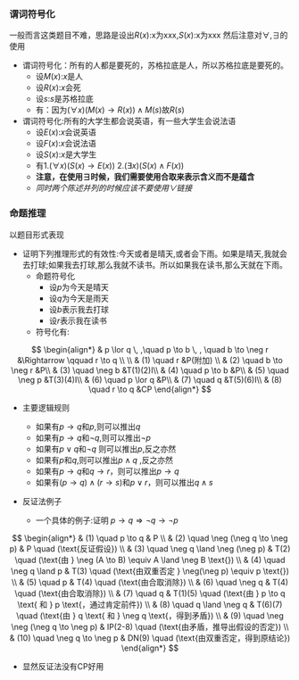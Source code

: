 ### 谓词符号化
一般而言这类题目不难，思路是设出$R(x)$:x为xxx,$S(x)$:x为xxx
然后注意对$\forall,\exists$的使用
- 谓词符号化：所有的人都是要死的，苏格拉底是人，所以苏格拉底是要死的。
	- 设$M(x)$:$x$是人
	- 设$R(x)$:$x$会死
	- 设$s$:$s$是苏格拉底
	- 有：因为$(\forall x)(M(x) \to R(x)) \land M(s)$故$R(s)$ 
- 谓词符号化:所有的大学生都会说英语，有一些大学生会说法语
	- 设$E(x)$:$x$会说英语
	- 设$F(x)$:$x$会说法语
	- 设$S(x)$:$x$是大学生
	- 有1.$(\forall x)(S(x) \to E(x))$ 2.$(\exists x)(S(x) \land F(x))$ 
	- **注意，在使用$\exists$时候，我们需要使用合取来表示含义而不是蕴含** 
	- *同时两个陈述并列的时候应该不要使用$\lor$链接*
### 命题推理
以题目形式表现
- 证明下列推理形式的有效性:今天或者是晴天,或者会下雨。如果是晴天,我就会去打球;如果我去打球,那么我就不读书。所以如果我在读书,那么天就在下雨。
	- 命题符号化
		- 设$p$为今天是晴天
		- 设$q$为今天是雨天
		- 设$b$表示我去打球
		- 设$r$表示我在读书
	- 符号化有:

$$
\begin{align*}
& p \lor q \, ,\quad p \to b \, , \quad b \to \neg r &\Rightarrow \qquad r \to q \\
\\
& (1) \quad r &P(附加) \\
& (2) \quad b \to \neg r &P\\
& (3) \quad \neg b &T(1)(2)I\\
& (4) \quad p \to b &P\\
& (5) \quad \neg p &T(3)(4)I\\
& (6) \quad p \lor q &P\\
& (7) \quad q &T(5)(6)I\\
& (8) \quad r \to q &CP
\end{align*}
$$
- 主要逻辑规则
	- 如果有$p \to q$和$p$,则可以推出$q$
	- 如果有$p \to q$和$\neg q$,则可以推出$\neg p$
	- 如果有$p \lor q$和$\neg q$ 则可以推出$p$,反之亦然
	- 如果有$p$和$q$,则可以推出$p \land q$ ,反之亦然
	- 如果有$p \to q$和$q\to r$，则可以推出$p \to q$
	- 如果有$(p \to q) \land (r \to s)$和$p \lor r$，则可以推出$q \land s$

- 反证法例子
	- 一个具体的例子:证明 $p \to q \Rightarrow \neg q \to \neg p$

$$
\begin{align*} 
& (1) \quad p \to q & P \\ & (2) \quad \neg (\neg q \to \neg p) & P \quad (\text{反证假设}) \\ & (3) \quad \neg q \land \neg (\neg p) & T(2) \quad (\text{由 } \neg (A \to B) \equiv A \land \neg B \text{}) \\ & (4) \quad \neg q \land p & T(3) \quad (\text{由双重否定 } \neg(\neg p) \equiv p \text{}) \\ & (5) \quad p & T(4) \quad (\text{由合取消除}) \\ & (6) \quad \neg q & T(4) \quad (\text{由合取消除}) \\ & (7) \quad q & T(1)(5) \quad (\text{由 } p \to q \text{ 和 } p \text{，通过肯定前件}) \\ & (8) \quad q \land \neg q & T(6)(7) \quad (\text{由 } q \text{ 和 } \neg q \text{，得到矛盾}) \\ & (9) \quad \neg \neg (\neg q \to \neg p) & IP(2-8) \quad (\text{由矛盾，推导出假设的否定}) \\ & (10) \quad \neg q \to \neg p & DN(9) \quad (\text{由双重否定，得到原结论}) \end{align*} $$
- 显然反证法没有CP好用